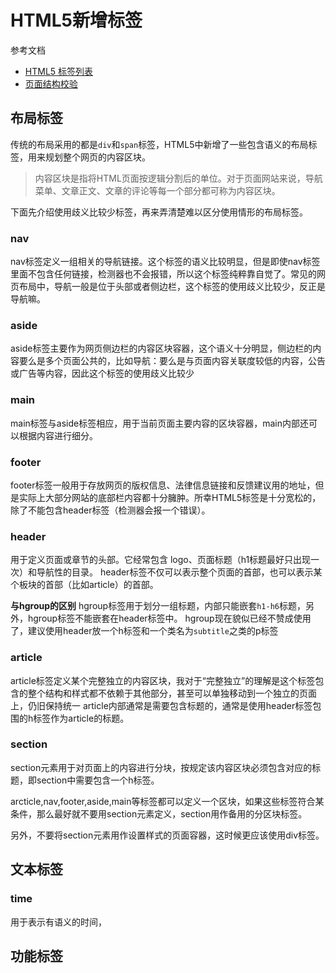 HTML5新增标签
===
参考文档
* [HTML5 标签列表](https://developer.mozilla.org/zh-CN/docs/Web/Guide/HTML/HTML5/HTML5_element_list)
* [页面结构校验](https://validator.w3.org/nu/#textarea)

## 布局标签
传统的布局采用的都是`div`和`span`标签，HTML5中新增了一些包含语义的布局标签，用来规划整个网页的内容区块。
> 内容区块是指将HTML页面按逻辑分割后的单位。对于页面网站来说，导航菜单、文章正文、文章的评论等每一个部分都可称为内容区块。

下面先介绍使用歧义比较少标签，再来弄清楚难以区分使用情形的布局标签。

### nav
nav标签定义一组相关的导航链接。这个标签的语义比较明显，但是即使nav标签里面不包含任何链接，检测器也不会报错，所以这个标签纯粹靠自觉了。常见的网页布局中，导航一般是位于头部或者侧边栏，这个标签的使用歧义比较少，反正是导航嘛。

### aside
aside标签主要作为网页侧边栏的内容区块容器，这个语义十分明显，侧边栏的内容要么是多个页面公共的，比如导航：要么是与页面内容关联度较低的内容，公告或广告等内容，因此这个标签的使用歧义比较少

### main
main标签与aside标签相应，用于当前页面主要内容的区块容器，main内部还可以根据内容进行细分。

### footer
footer标签一般用于存放网页的版权信息、法律信息链接和反馈建议用的地址，但是实际上大部分网站的底部栏内容都十分臃肿。所幸HTML5标签是十分宽松的，除了不能包含header标签（检测器会报一个错误）。

### header
用于定义页面或章节的头部。它经常包含 logo、页面标题（h1标题最好只出现一次）和导航性的目录。
header标签不仅可以表示整个页面的首部，也可以表示某个板块的首部（比如article）的首部。

__与hgroup的区别__
hgroup标签用于划分一组标题，内部只能嵌套`h1-h6`标题，另外，hgroup标签不能嵌套在header标签中。
hgroup现在貌似已经不赞成使用了，建议使用header放一个h标签和一个类名为`subtitle`之类的p标签

### article
article标签定义某个完整独立的内容区块，我对于“完整独立”的理解是这个标签包含的整个结构和样式都不依赖于其他部分，甚至可以单独移动到一个独立的页面上，仍旧保持统一
article内部通常是需要包含标题的，通常是使用header标签包围的h标签作为article的标题。

### section
section元素用于对页面上的内容进行分块，按规定该内容区块必须包含对应的标题，即section中需要包含一个h标签。

arcticle,nav,footer,aside,main等标签都可以定义一个区块，如果这些标签符合某条件，那么最好就不要用section元素定义，section用作备用的分区块标签。

另外，不要将section元素用作设置样式的页面容器，这时候更应该使用div标签。

## 文本标签

### time
用于表示有语义的时间，


## 功能标签